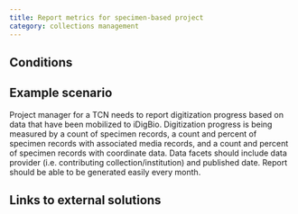 ```yaml
---
title: Report metrics for specimen-based project
category: collections management
---
```


## Conditions

## Example scenario

Project manager for a TCN needs to report digitization progress based on data that have been mobilized to iDigBio. Digitization progress is being measured by a count of specimen records, a count and percent of specimen records with associated media records, and a count and percent of specimen records with coordinate data. Data facets should include data provider (i.e. contributing collection/institution) and published date. Report should be able to be generated easily every month.

## Links to external solutions
